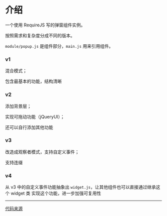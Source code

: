 # 介绍

一个使用 RequireJS 写的弹窗组件实例。

按照需求和复杂度分成不同的版本。

`module/popup.js` 是组件部分，`main.js` 用来引用组件。

### v1

混合模式；

包含最基本的功能，结构清晰

### v2

添加背景层；

实现可拖动功能（jQueryUI）；

还可以自行添加其他功能

### v3

改造成观察者模式，支持自定义事件；

支持连缀

### v4

从 v3 中的自定义事件功能抽象出 `widget.js`，让其他组件也可以直接通过继承这个 widget 类 实现这个功能，进一步加强可复用性

---

[代码来源](http://www.imooc.com/learn/99)
